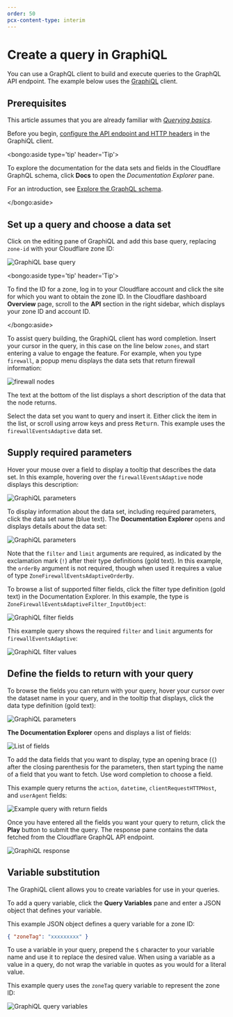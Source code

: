 ```yaml
---
order: 50
pcx-content-type: interim
---
```


# Create a query in GraphiQL

You can use a GraphQL client to build and execute queries to the GraphQL API endpoint. The example below uses the [GraphiQL](https://github.com/graphql/graphiql/tree/main/packages/graphiql#readme) client.

## Prerequisites

This article assumes that you are already familiar with [_Querying basics_](/graphql-api/getting-started/querying-basics).

Before you begin, [configure the API endpoint and HTTP headers](/graphql-api/getting-started/authentication/graphql-client-headers) in the GraphiQL client.

<bongo:aside type='tip' header='Tip'>

To explore the documentation for the data sets and fields in the Cloudflare GraphQL schema, click **Docs** to open the _Documentation Explorer_ pane.

For an introduction, see [Explore the GraphQL schema](/graphql-api/getting-started/explore-graphql-schema).

</bongo:aside>

## Set up a query and choose a data set

Click on the editing pane of GraphiQL and add this base query, replacing `zone-id` with your Cloudflare zone ID:

![GraphiQL base query](../../static/images/graphiql-base-query.png)

<bongo:aside type='tip' header='Tip'>

To find the ID for a zone, log in to your Cloudflare account and click the site for which you want to obtain the zone ID. In the Cloudflare dashboard **Overview** page, scroll to the **API** section in the right sidebar, which displays your zone ID and account ID.

</bongo:aside>

To assist query building, the GraphiQL client has word completion. Insert your cursor in the query, in this case on the line below `zones`, and start entering a value to engage the feature. For example, when you type `firewall`, a popup menu displays the data sets that return firewall information:

![firewall nodes](../../static/images/graphiql-word-completion.png)

The text at the bottom of the list displays a short description of the data that the node returns.

Select the data set you want to query and insert it. Either click the item in the list, or scroll using arrow keys and press <kbd>Return</kbd>. This example uses the `firewallEventsAdaptive` data set.

## Supply required parameters

Hover your mouse over a field to display a tooltip that describes the data set. In this example, hovering over the `firewallEventsAdaptive` node displays this description:

![GraphiQL parameters](../../static/images/graphiql-set-up-base-query.png)

To display information about the data set, including required parameters, click the data set name (blue text). The **Documentation Explorer** opens and displays details about the data set:

![GraphiQL parameters](../../static/images/graphiql-parameters.png)

Note that the `filter` and `limit` arguments are required, as indicated by the exclamation mark (`!`) after their type definitions (gold text). In this example, the `orderBy` argument is not required, though when used it requires a value of type `ZoneFirewallEventsAdaptiveOrderBy`.

To browse a list of supported filter fields, click the filter type definition (gold text) in the Documentation Explorer. In this example, the type is `ZoneFirewallEventsAdaptiveFilter_InputObject`:

![GraphiQL filter fields](../../static/images/graphiql-filter-fields.png)

This example query shows the required `filter` and `limit` arguments for `firewallEventsAdaptive`:

![GraphiQL filter values](../../static/images/graphiql-filter-values.png)

## Define the fields to return with your query

To browse the fields you can return with your query, hover your cursor over the dataset name in your query, and in the tooltip that displays, click the data type definition (gold text):

![GraphiQL parameters](../../static/images/graphiql-set-up-base-query.png)

**The Documentation Explorer** opens and displays a list of fields:

![List of fields](../../static/images/graphiql-return-fields.png)

To add the data fields that you want to display, type an opening brace (`{`) after the closing parenthesis for the parameters, then start typing the name of a field that you want to fetch. Use word completion to choose a field.

This example query returns the `action`, `datetime`, `clientRequestHTTPHost`, and `userAgent` fields:

![Example query with return fields](../../static/images/graphiql-query-return-field-values.png)

Once you have entered all the fields you want your query to return, click the **Play** button to submit the query. The response pane contains the data fetched from the Cloudflare GraphQL API endpoint.

![GraphiQL response](../../static/images/create-query-fw-data-set-play.png)

## Variable substitution

The GraphiQL client allows you to create variables for use in your queries.

To add a query variable, click the **Query Variables** pane and enter a JSON object that defines your variable.

This example JSON object defines a query variable for a zone ID:

```json
{ "zoneTag": "xxxxxxxxx" }
```

To use a variable in your query, prepend the `$` character to your variable name and use it to replace the desired value. When using a variable as a value in a query, do not wrap the variable in quotes as you would for a literal value.

This example query uses the `zoneTag` query variable to represent the zone ID:

![GraphiQL query variables](../../static/images/graphiql-query-variables.png)
